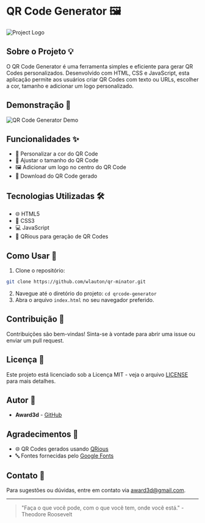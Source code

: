 # QR Code Generator 🖼️

![Project Logo](https://i.postimg.cc/bYkGf4tb/qr-minator-logo.png)

## Sobre o Projeto 💡
O QR Code Generator é uma ferramenta simples e eficiente para gerar QR Codes personalizados. Desenvolvido com HTML, CSS e JavaScript, esta aplicação permite aos usuários criar QR Codes com texto ou URLs, escolher a cor, tamanho e adicionar um logo personalizado.

## Demonstração 🎥
![QR Code Generator Demo](https://i.postimg.cc/BbC8215s/qr-minator-demo.png)

## Funcionalidades ✨
- 🎨 Personalizar a cor do QR Code
- 📏 Ajustar o tamanho do QR Code
- 🖼️ Adicionar um logo no centro do QR Code
- 💾 Download do QR Code gerado

## Tecnologias Utilizadas 🛠️
- 🌐 HTML5
- 🎨 CSS3
- 💻 JavaScript
- 🔗 QRious para geração de QR Codes

## Como Usar 🚀
1. Clone o repositório:
```bash
git clone https://github.com/wlauton/qr-minator.git
```
2. Navegue até o diretório do projeto:
`cd qrcode-generator`
3. Abra o arquivo `index.html` no seu navegador preferido.

## Contribuição 🤝
Contribuições são bem-vindas! Sinta-se à vontade para abrir uma issue ou enviar um pull request.

## Licença 📄
Este projeto está licenciado sob a Licença MIT - veja o arquivo [LICENSE](LICENSE) para mais detalhes.

## Autor 👤
- **Award3d** - [GitHub](https://github.com/wlauton)

## Agradecimentos 🙏
- 🌐 QR Codes gerados usando [QRious](https://github.com/neocotic/qrious)
- 🔤 Fontes fornecidas pelo [Google Fonts](https://fonts.google.com/)

## Contato 📧
Para sugestões ou dúvidas, entre em contato via [award3d@gmail.com](mailto:award3d@gmail.com).

---

> "Faça o que você pode, com o que você tem, onde você está." - Theodore Roosevelt
